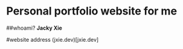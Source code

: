 # Personal portfolio website for me

##whoami?
**Jacky Xie**

#website address
(jxie.dev)[jxie.dev]
